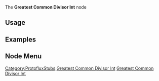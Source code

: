 <languages></languages> <translate>

The **Greatest Common Divisor Int** node

## Usage

## Examples

## Node Menu

</translate>

[Category:ProtofluxStubs](Category:ProtofluxStubs "wikilink") [Greatest
Common Divisor Int](Category:Protoflux{{#translation:}} "wikilink")
[Greatest Common Divisor
Int](Category:Protoflux:Math{{#translation:}} "wikilink")